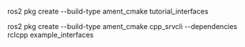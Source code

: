 ros2 pkg create --build-type ament_cmake tutorial_interfaces

ros2 pkg create --build-type ament_cmake cpp_srvcli --dependencies rclcpp example_interfaces
